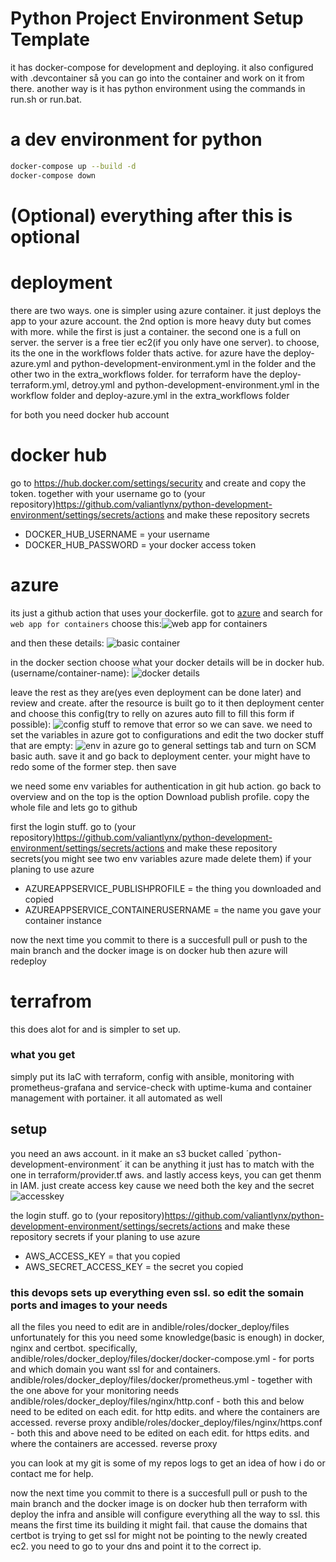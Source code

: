 # Python Project Environment Setup Template

it has docker-compose for development and deploying. it also configured with .devcontainer så you can go into the container and work on it from there. another way is it has python environment using the commands in run.sh or run.bat.


# a dev environment for python

```bash
docker-compose up --build -d
docker-compose down
```

# (Optional) everything after this is optional
# deployment
there are two ways. one is simpler using azure container. it just deploys the app to your azure account.
the 2nd option is more heavy duty but comes with more. while the first is just a container. the second one is a full on server. the server is a free tier ec2(if you only have one server).
to choose, its the one in the workflows folder thats active. for azure have the deploy-azure.yml and python-development-environment.yml in the folder and the other two in the extra_workflows folder.
for terraform have the deploy-terraform.yml, detroy.yml and python-development-environment.yml in the workflow folder and deploy-azure.yml in the extra_workflows folder

for both you need docker hub account
# docker hub 
go to https://hub.docker.com/settings/security and create and copy the token. together with your username go to (your repository)https://github.com/valiantlynx/python-development-environment/settings/secrets/actions and make these repository secrets
- DOCKER_HUB_USERNAME = your username
- DOCKER_HUB_PASSWORD = your docker access token

# azure
its just a github action that uses your dockerfile. 
got to [azure](https://portal.azure.com/#home) and search for `web app for containers`
choose this:![web app for containers](assets/image.png)

and then these details:
![basic container](assets/image2.png)

in the docker section choose what your docker details will be in docker hub. (username/container-name):
![docker details](assets/image3.png)

leave the rest as they are(yes even deployment can be done later) and review and create.
after the resource is built go to it then deployment center and choose this config(try to relly on azures auto fill to fill this form if possible):
![config stuff](assets/image4.png)
to remove that error so we can save. we need to set the variables in azure
got to configurations and edit the two docker stuff that are empty:
![env in azure](assets/image5.png)
go to general settings tab and turn on SCM basic auth.
save it and go back to deployment center. your might have to redo some of the former step. then save


we need some env variables for authentication in git hub action. go back to overview and on the top is the option Download publish profile. copy the whole file and lets go to github

first the login stuff. go to (your repository)https://github.com/valiantlynx/python-development-environment/settings/secrets/actions and make these repository secrets(you might see two env variables azure made delete them)
if your planing to use azure
- AZUREAPPSERVICE_PUBLISHPROFILE = the thing you downloaded and copied
- AZUREAPPSERVICE_CONTAINERUSERNAME = the name you gave your container instance

now the next time you commit to there is a succesfull pull or push to the main branch and the docker image is on docker hub then azure will redeploy

# terrafrom
this does alot for and is simpler to set up. 
### what you get
simply put its IaC with terraform, config with ansible, monitoring with prometheus-grafana and service-check with uptime-kuma and container management with portainer.
it all automated as well
## setup
you need an aws account. in it make an s3 bucket called ´python-development-environment´ it can be anything it just has to match with the one in terraform/provider.tf aws. 
and lastly access keys, you can get thenm in IAM. just create access key cause we need both the key and the secret
![accesskey](assets/image6.png)

the login stuff. go to (your repository)https://github.com/valiantlynx/python-development-environment/settings/secrets/actions and make these repository secrets
if your planing to use azure
- AWS_ACCESS_KEY = that you copied
- AWS_SECRET_ACCESS_KEY = the secret you copied

### this devops sets up everything even ssl. so edit the somain ports and images to your needs
all the files you need to edit are in andible/roles/docker_deploy/files unfortunately for this you need some knowledge(basic is enough) in docker, nginx and certbot. 
specifically, 
andible/roles/docker_deploy/files/docker/docker-compose.yml - for ports and which domain you want ssl for and containers. 
andible/roles/docker_deploy/files/docker/prometheus.yml - together with the one above for your monitoring needs
andible/roles/docker_deploy/files/nginx/http.conf - both this and below need to be edited on each edit. for http edits. and where the containers are accessed. reverse proxy
andible/roles/docker_deploy/files/nginx/https.conf - both this and above need to be edited on each edit. for https edits. and where the containers are accessed. reverse proxy

you can look at my git is some of my repos logs to get an idea of how i do or contact me for help.

now the next time you commit to there is a succesfull pull or push to the main branch and the docker image is on docker hub then terraform with deploy the infra and ansible will configure everything all the way to ssl.
this means the first time its building it might fail. that cause the domains that certbot is trying to get ssl for might not be pointing to the newly created ec2. you need to go to your dns and point it to the correct ip.
